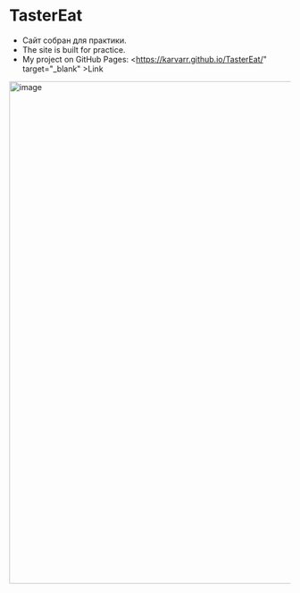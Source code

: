 # TasterEat

- Сайт собран для практики.
 - The site is built for practice. 
- My project on GitHub Pages: <https://karvarr.github.io/TasterEat/" target="_blank" >Link</a>

<img src="https://karvarr.github.io/ParallaxPortfolio/img/TesteRec.webp" alt="image" width="900"/>

